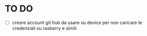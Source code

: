 # TO DO

- [ ] creare account git hub da usare su device per non caricare le credenziali su rasberry e simili